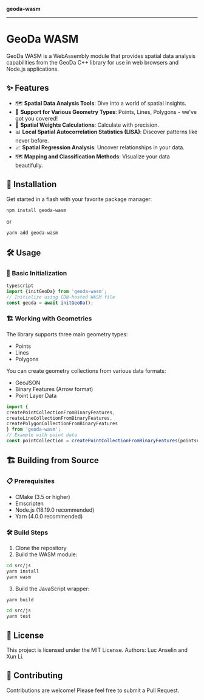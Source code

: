 **geoda-wasm**

***

# GeoDa WASM

GeoDa WASM is a WebAssembly module that provides spatial data analysis capabilities from the GeoDa C++ library for use in web browsers and Node.js applications.

## ✨ Features

- 🗺️ **Spatial Data Analysis Tools**: Dive into a world of spatial insights.
- 📐 **Support for Various Geometry Types**: Points, Lines, Polygons - we've got you covered!
- 🔄 **Spatial Weights Calculations**: Calculate with precision.
- 📊 **Local Spatial Autocorrelation Statistics (LISA)**: Discover patterns like never before.
- 📈 **Spatial Regression Analysis**: Uncover relationships in your data.
- 🗺️ **Mapping and Classification Methods**: Visualize your data beautifully.

## 🚀 Installation

Get started in a flash with your favorite package manager:

```bash
npm install geoda-wasm
```

or

```bash
yarn add geoda-wasm
```

## 🛠️ Usage

### 🔧 Basic Initialization

```ts
typescript
import {initGeoDa} from 'geoda-wasm';
// Initialize using CDN-hosted WASM file
const geoda = await initGeoDa();
```

### 🏗️ Working with Geometries

The library supports three main geometry types:
- Points
- Lines
- Polygons

You can create geometry collections from various data formats:
- GeoJSON
- Binary Features (Arrow format)
- Point Layer Data

```typescript
import {
createPointCollectionFromBinaryFeatures,
createLineCollectionFromBinaryFeatures,
createPolygonCollectionFromBinaryFeatures
} from 'geoda-wasm';
// Example with point data
const pointCollection = createPointCollectionFromBinaryFeatures(pointsArray, geoda);
```

## 🏗️ Building from Source

### 📋 Prerequisites

- CMake (3.5 or higher)
- Emscripten
- Node.js (18.19.0 recommended)
- Yarn (4.0.0 recommended)

### 🛠️ Build Steps

1. Clone the repository
2. Build the WASM module:

```bash
cd src/js
yarn install
yarn wasm
```

3. Build the JavaScript wrapper:

```bash
yarn build
```

```bash
cd src/js
yarn test
```

## 📜 License

This project is licensed under the MIT License. Authors: Luc Anselin and Xun Li.

## 🤝 Contributing

Contributions are welcome! Please feel free to submit a Pull Request.
